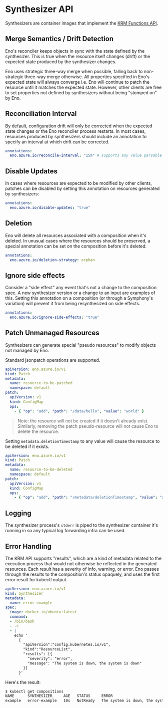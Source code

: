 # Synthesizer API

Synthesizers are container images that implement the [KRM Functions API](https://github.com/kubernetes-sigs/kustomize/blob/master/cmd/config/docs/api-conventions/functions-spec.md).

## Merge Semantics / Drift Detection

Eno's reconciler keeps objects in sync with the state defined by the synthesizer.
This is true when the resource itself changes (drift) or the expected state produced by the synthesizer changes.

Eno uses strategic three-way merge when possible, falling back to non-strategic three-way merge otherwise.
All properties specified in Eno's expected state will always converge i.e. Eno will continue to patch the resource until it matches the expected state.
However, other clients are free to set properties not defined by synthesizers without being "stomped on" by Eno.

## Reconciliation Interval

By default, configuration drift will only be corrected when the expected state changes or the Eno reconciler process restarts.
In most cases, resources produced by synthesizers should include an annotation to specify an interval at which drift can be corrected.

```yaml
annotations:
  eno.azure.io/reconcile-interval: "15m" # supports any value parsable by Go's `time.ParseDuration`
```

## Disable Updates

In cases where resources are expected to be modified by other clients, patches can be disabled by setting this annotation on resources generated by synthesizers:

```yaml
annotations:
  eno.azure.io/disable-updates: "true"
```

## Deletion

Eno will delete all resources associated with a composition when it's deleted.
In unusual cases where the resources should be preserved, a special annotation can be set on the composition before it's deleted:

```yaml
annotations:
  eno.azure.io/deletion-strategy: orphan
```

## Ignore side effects

Consider a "side effect" any event that's not a change to the composition spec. A new synthesizer version or a change to an input are examples of this.
Setting this annotation on a composition (or through a Symphony's variation) will prevent it from being resynthesized on side effects.

```yaml
annotations:
  eno.azure.io/ignore-side-effects: "true"
```

## Patch Unmanaged Resources

Synthesizers can generate special "pseudo resources" to modify objects not managed by Eno.

Standard jsonpatch operations are supported.

```yaml
apiVersion: eno.azure.io/v1
kind: Patch
metadata:
  name: resource-to-be-patched
  namespace: default
patch:
  apiVersion: v1
  kind: ConfigMap
  ops:
    - { "op": "add", "path": "/data/hello", "value": "world" }
```

> Note: the resource will not be created if it doesn't already exist. Similarly, removing the patch pseudo-resource will not cause Eno to delete the resource.

Setting `metadata.deletionTimestamp` to any value will cause the resource to be deleted if it exists.

```yaml
apiVersion: eno.azure.io/v1
kind: Patch
metadata:
  name: resource-to-be-deleted
  namespace: default
patch:
  apiVersion: v1
  kind: ConfigMap
  ops:
    - { "op": "add", "path": "/metadata/deletionTimestamp", "value": "anything" }
```


## Logging

The synthesizer process's `stderr` is piped to the synthesizer container it's running in so any typical log forwarding infra can be used.

## Error Handling

The KRM API supports "results", which are a kind of metadata related to the execution process that would not otherwise be reflected in the generated resources.
Each result has a severity of info, warning, or error.
Eno passes through the results to the composition's status opaquely, and uses the first error result for kubectl output.

```yaml
apiVersion: eno.azure.io/v1
kind: Synthesizer
metadata:
  name: error-example
spec:
  image: docker.io/ubuntu:latest
  command:
  - /bin/bash
  - -c
  - |
    echo '
      {
        "apiVersion":"config.kubernetes.io/v1",
        "kind":"ResourceList",
        "results": [{
          "severity": "error",
          "message": "The system is down, the system is down"
        }]
      }'
```

Here's the result:

```bash
$ kubectl get compositions
NAME      SYNTHESIZER     AGE   STATUS     ERROR
example   error-example   10s   NotReady   The system is down, the system is down
```
